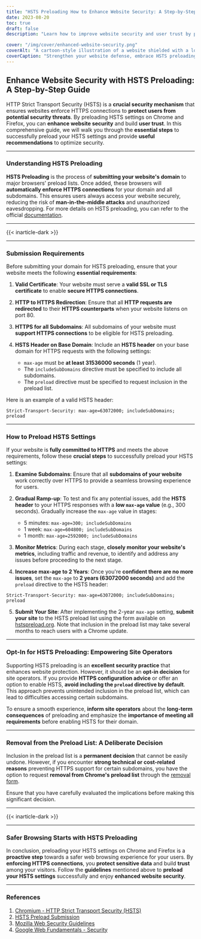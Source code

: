 ```yaml
---
title: "HSTS Preloading How to Enhance Website Security: A Step-by-Step Guide"
date: 2023-08-20
toc: true
draft: false
description: "Learn how to improve website security and user trust by preloading HSTS settings on Chrome and Firefox. Follow our step-by-step guide for seamless implementation."

cover: "/img/cover/enhanced-website-security.png"
coverAlt: "A cartoon-style illustration of a website shielded with a lock, representing enhanced security and protection against cyber threats."
coverCaption: "Strengthen your website defense, embrace HSTS preloading."
---
```


## **Enhance Website Security with HSTS Preloading: A Step-by-Step Guide**

HTTP Strict Transport Security (HSTS) is a **crucial security mechanism** that ensures websites enforce HTTPS connections to **protect users from potential security threats**. By preloading HSTS settings on Chrome and Firefox, you can **enhance website security** and build **user trust**. In this comprehensive guide, we will walk you through the **essential steps** to successfully preload your HSTS settings and provide **useful recommendations** to optimize security.

______

### **Understanding HSTS Preloading**

**HSTS Preloading** is the process of **submitting your website's domain** to major browsers' preload lists. Once added, these browsers will **automatically enforce HTTPS connections** for your domain and all subdomains. This ensures users always access your website securely, reducing the risk of **man-in-the-middle attacks** and unauthorized eavesdropping. For more details on HSTS preloading, you can refer to the official [documentation](https://hstspreload.org/).

______

{{< inarticle-dark >}}

______

### **Submission Requirements**

Before submitting your domain for HSTS preloading, ensure that your website meets the following **essential requirements**:

1. **Valid Certificate**: Your website must serve a **valid SSL or TLS certificate** to enable **secure HTTPS connections**.

2. **HTTP to HTTPS Redirection**: Ensure that all **HTTP requests are redirected** to their **HTTPS counterparts** when your website listens on port 80.

3. **HTTPS for all Subdomains**: All subdomains of your website must **support HTTPS connections** to be eligible for HSTS preloading.

4. **HSTS Header on Base Domain**: Include an **HSTS header** on your base domain for HTTPS requests with the following settings:
   - `max-age` must be **at least 31536000 seconds** (1 year).
   - The `includeSubDomains` directive must be specified to include all subdomains.
   - The `preload` directive must be specified to request inclusion in the preload list.

Here is an example of a valid HSTS header:

```http
Strict-Transport-Security: max-age=63072000; includeSubDomains; preload
```

______

### **How to Preload HSTS Settings**

If your website is **fully committed to HTTPS** and meets the above requirements, follow these **crucial steps** to successfully preload your HSTS settings:

1. **Examine Subdomains**: Ensure that all **subdomains of your website** work correctly over HTTPS to provide a seamless browsing experience for users.

2. **Gradual Ramp-up**: To test and fix any potential issues, add the **HSTS header** to your HTTPS responses with a **low `max-age` value** (e.g., 300 seconds). Gradually increase the `max-age` value in stages:
   - 5 minutes: `max-age=300; includeSubDomains`
   - 1 week: `max-age=604800; includeSubDomains`
   - 1 month: `max-age=2592000; includeSubDomains`

3. **Monitor Metrics**: During each stage, **closely monitor your website's metrics**, including traffic and revenue, to identify and address any issues before proceeding to the next stage.

4. **Increase max-age to 2 Years**: Once you're **confident there are no more issues**, set the `max-age` to **2 years (63072000 seconds)** and add the `preload` directive to the HSTS header:
```http
Strict-Transport-Security: max-age=63072000; includeSubDomains; preload
```

5. **Submit Your Site**: After implementing the 2-year `max-age` setting, **submit your site** to the HSTS preload list using the form available on [hstspreload.org](https://hstspreload.org/). Note that inclusion in the preload list may take several months to reach users with a Chrome update.
______

### **Opt-In for HSTS Preloading: Empowering Site Operators**

Supporting HSTS preloading is an **excellent security practice** that enhances website protection. However, it should be an **opt-in decision** for site operators. If you provide **HTTPS configuration advice** or offer an option to enable HSTS, **avoid including the `preload` directive by default**. This approach prevents unintended inclusion in the preload list, which can lead to difficulties accessing certain subdomains.

To ensure a smooth experience, **inform site operators** about the **long-term consequences** of preloading and emphasize the **importance of meeting all requirements** before enabling HSTS for their domain.

______

### **Removal from the Preload List: A Deliberate Decision**

Inclusion in the preload list is a **permanent decision** that cannot be easily undone. However, if you encounter **strong technical or cost-related reasons** preventing HTTPS support for certain subdomains, you have the option to request **removal from Chrome's preload list** through the [removal form](https://hstspreload.org/removal/).

Ensure that you have carefully evaluated the implications before making this significant decision.
______

{{< inarticle-dark >}}

______

### **Safer Browsing Starts with HSTS Preloading**

In conclusion, preloading your HSTS settings on Chrome and Firefox is a **proactive step** towards a safer web browsing experience for your users. By **enforcing HTTPS connections**, you **protect sensitive data** and build **trust** among your visitors. Follow the **guidelines** mentioned above to **preload your HSTS settings** successfully and enjoy **enhanced website security**.

______

### References

1. [Chromium - HTTP Strict Transport Security (HSTS)](https://www.chromium.org/hsts/)
2. [HSTS Preload Submission](https://hstspreload.org/)
3. [Mozilla Web Security Guidelines](https://infosec.mozilla.org/guidelines/web_security)
4. [Google Web Fundamentals - Security](https://developers.google.com/web/fundamentals/security/)
